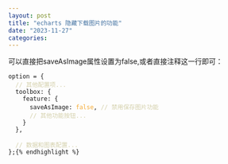 ```yaml
---
layout: post
title: "echarts 隐藏下载图片的功能"
date: "2023-11-27"
categories: 
---
```

<p>可以直接把saveAsImage属性设置为false,或者直接注释这一行即可：</p>

<pre>
<code>option = {
  <span style="color:#d4d0ab">// 其他配置项...</span>
  toolbox: {
    feature: {
      saveAsImage: <span style="color:#f5ab35">false</span>, <span style="color:#d4d0ab">// 禁用保存图片功能</span>
      <span style="color:#d4d0ab">// 其他功能按钮...</span>
    }
  },
  
  <span style="color:#d4d0ab">// 数据和图表配置...</span>
};{% endhighlight %}

